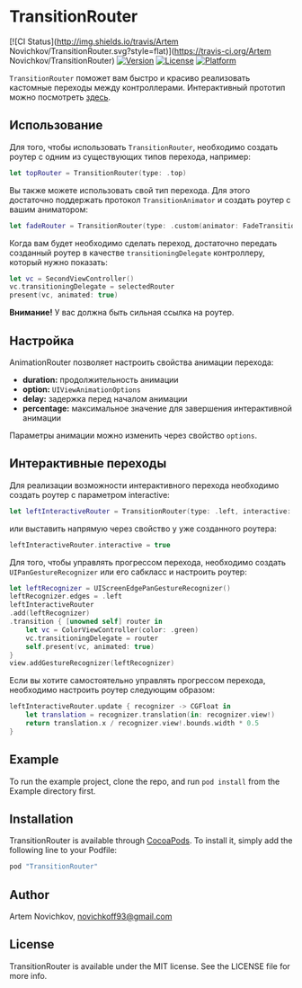 # TransitionRouter

[![CI Status](http://img.shields.io/travis/Artem Novichkov/TransitionRouter.svg?style=flat)](https://travis-ci.org/Artem Novichkov/TransitionRouter)
[![Version](https://img.shields.io/cocoapods/v/TransitionRouter.svg?style=flat)](http://cocoapods.org/pods/TransitionRouter)
[![License](https://img.shields.io/cocoapods/l/TransitionRouter.svg?style=flat)](http://cocoapods.org/pods/TransitionRouter)
[![Platform](https://img.shields.io/cocoapods/p/TransitionRouter.svg?style=flat)](http://cocoapods.org/pods/TransitionRouter)

`TransitionRouter` поможет вам быстро и красиво реализовать кастомные переходы между контроллерами. Интерактивный прототип можно посмотреть [здесь](https://appetize.io/embed/4w292ufed47tfgeuq9ge9p7ce8?device=iphone5s&scale=75&orientation=portrait&osVersion=9.3).
## Использование
Для того, чтобы использовать `TransitionRouter`, необходимо создать роутер с одним из существующих типов перехода, например:

```swift
let topRouter = TransitionRouter(type: .top)
```

Вы также можете использовать свой тип перехода. Для этого достаточно поддержать протокол `TransitionAnimator` и создать роутер с вашим аниматором:

```swift
let fadeRouter = TransitionRouter(type: .custom(animator: FadeTransitionAnimator()))
```

Когда вам будет необходимо сделать переход, достаточно передать созданный роутер в качестве `transitioningDelegate` контроллеру, который нужно показать:

```swift
let vc = SecondViewController()
vc.transitioningDelegate = selectedRouter
present(vc, animated: true)
```
**Внимание!** У вас должна быть сильная ссылка на роутер.
## Настройка
AnimationRouter позволяет настроить свойства анимации перехода:
* **duration:** продолжительность анимации
* **option:** `UIViewAnimationOptions`
* **delay:** задержка перед началом анимации
* **percentage:** максимальное значение для завершения интерактивной анимации

Параметры анимации можно изменить через свойство `options`. 
## Интерактивные переходы
Для реализации возможности интерактивного перехода необходимо создать роутер с параметром interactive:
```swift
let leftInteractiveRouter = TransitionRouter(type: .left, interactive: true)
```
или выставить напрямую через свойство у уже созданного роутера:
```swift
leftInteractiveRouter.interactive = true
```

Для того, чтобы управлять прогрессом перехода, необходимо создать `UIPanGestureRecognizer` или его сабкласс и настроить роутер:
```swift
let leftRecognizer = UIScreenEdgePanGestureRecognizer()
leftRecognizer.edges = .left
leftInteractiveRouter
.add(leftRecognizer)
.transition { [unowned self] router in
    let vc = ColorViewController(color: .green)
    vc.transitioningDelegate = router
    self.present(vc, animated: true)
}
view.addGestureRecognizer(leftRecognizer)
```
Если вы хотите самостоятельно управлять прогрессом перехода, необходимо настроить роутер следующим образом:
```swift
leftInteractiveRouter.update { recognizer -> CGFloat in
    let translation = recognizer.translation(in: recognizer.view!)
    return translation.x / recognizer.view!.bounds.width * 0.5
}
```

## Example

To run the example project, clone the repo, and run `pod install` from the Example directory first.

## Installation

TransitionRouter is available through [CocoaPods](http://cocoapods.org). To install
it, simply add the following line to your Podfile:

```ruby
pod "TransitionRouter"
```

## Author

Artem Novichkov, novichkoff93@gmail.com

## License

TransitionRouter is available under the MIT license. See the LICENSE file for more info.

